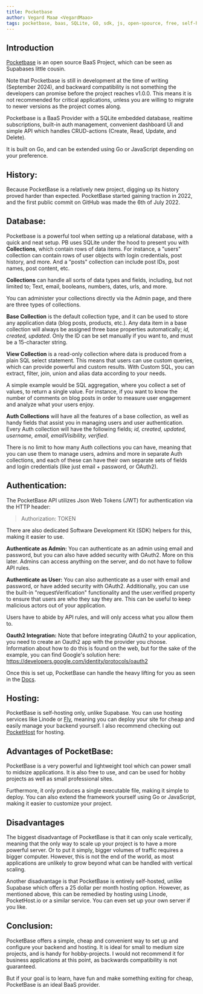 ```yaml
---
title: Pocketbase
author: Vegard Maaø <VegardMaao>
tags: pocketbase, baas, SQLite, GO, sdk, js, open-spource, free, self-hosting
---
```


## Introduction

[Pocketbase](https://pocketbase.io/) is an open source BaaS Project, which can be seen as Supabases little cousin.

Note that Pocketbase is still in development at the time of writing (September 2024), and backward compatibility is not something the developers can promise before the project reaches v1.0.0. This means it is not recommended for critical applications, unless you are willing to migrate to newer versions as the project comes along.

Pocketbase is a BaaS Provider with a SQLite embedded database, realtime subscriptions, built-in auth management, convenient dashboard UI and simple API which handles CRUD-actions (Create, Read, Update, and Delete).

It is built on Go, and can be extended using Go or JavaScript depending on your preference.

## History:

Because PocketBase is a relatively new project, digging up its history proved harder than expected. PocketBase started gaining traction in 2022, and the first public commit on GitHub was made the 6th of July 2022.

## Database:

Pocketbase is a powerful tool when setting up a relational database, with a quick and neat setup. PB uses SQLite under the hood to present you with **Collections**, which contain rows of data items. For instance, a "users" collection can contain rows of user objects with login credentials, post history, and more. And a "posts" collection can include post IDs, post names, post content, etc.

**Collections** can handle all sorts of data types and fields, including, but not limited to; Text, email, booleans, numbers, dates, urls, and more.

You can administer your collections directly via the Admin page, and there are three types of collections.

**Base Collection** is the default collection type, and it can be used to store any application data (blog posts, products, etc.). Any data item in a base collection will always be assigned three base properties automatically; _id, created, updated_. Only the ID can be set manually if you want to, and must be a 15-character string.

**View Collection** is a read-only collection where data is produced from a plain SQL select statement. This means that users can use custom queries, which can provide powerful and custom results. With Custom SQL, you can extract, filter, join, union and alias data according to your needs.

A simple example would be SQL aggregation, where you collect a set of values, to return a single value. For instance, if you want to know the number of comments on blog posts in order to measure user engagement and analyze what your users enjoy.

**Auth Collections** will have all the features of a base collection, as well as handy fields that assist you in managing users and user authentication. Every Auth collection will have the following fields; _id, created, updated, username, email, emailVisibility, verified_.

There is no limit to how many Auth collections you can have, meaning that you can use them to manage users, admins and more in separate Auth collections, and each of these can have their own separate sets of fields and login credentials (like just email + password, or OAuth2).

## Authentication:

The PocketBase API utilizes Json Web Tokens (JWT) for authentication via the HTTP header:

> Authorization: TOKEN

There are also dedicated Software Development Kit (SDK) helpers for this, making it easier to use.

**Authenticate as Admin:**
You can authenticate as an admin using email and password, but you can also have added security with OAuth2. More on this later. Admins can access anything on the server, and do not have to follow API rules.

**Authenticate as User:**
You can also authenticate as a user with email and password, or have added security with OAuth2. Additionally, you can use the built-in "requestVerification" functionality and the user.verified property to ensure that users are who they say they are. This can be useful to keep malicious actors out of your application.

Users have to abide by API rules, and will only access what you allow them to.

**Oauth2 Integration:**
Note that before integrating OAuth2 to your application, you need to create an Oauth2 app with the provider you choose. Information about how to do this is found on the web, but for the sake of the example, you can find Google's solution here:
https://developers.google.com/identity/protocols/oauth2

Once this is set up, PocketBase can handle the heavy lifting for you as seen in the [Docs](https://pocketbase.io/docs/authentication/).

## Hosting:

PocketBase is self-hosting only, unlike Supabase. You can use hosting services like Linode or [Fly](https://fly.io/), meaning you can deploy your site for cheap and easily manage your backend yourself. I also recommend checking out [PocketHost](https://pockethost.io/) for hosting.

## Advantages of PocketBase:

PocketBase is a very powerful and lightweight tool which can power small to midsize applications. It is also free to use, and can be used for hobby projects as well as small professional sites.

Furthermore, it only produces a single executable file, making it simple to deploy. You can also extend the framework yourself using Go or JavaScript, making it easier to customize your project.

## Disadvantages

The biggest disadvantage of PocketBase is that it can only scale vertically, meaning that the only way to scale up your project is to have a more powerful server. Or to put it simply, bigger volumes of traffic requires a bigger computer. However, this is not the end of the world, as most applications are unlikely to grow beyond what can be handled with vertical scaling.

Another disadvantage is that PocketBase is entirely self-hosted, unlike Supabase which offers a 25 dollar per month hosting option. However, as mentioned above, this can be remedied by hosting using Linode, PocketHost.io or a similar service. You can even set up your own server if you like.

## Conclusion:

PocketBase offers a simple, cheap and convenient way to set up and configure your backend and hosting. It is ideal for small to medium size projects, and is handy for hobby-projects. I would not recommend it for business applications at this point, as backwards compatibility is not guaranteed.

But if your goal is to learn, have fun and make something exiting for cheap, PocketBase is an ideal BaaS provider.

